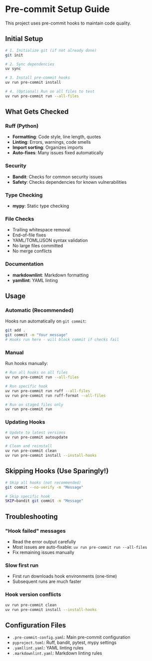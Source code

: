 # Pre-commit Setup Guide

This project uses pre-commit hooks to maintain code quality.

## Initial Setup

```bash
# 1. Initialize git (if not already done)
git init

# 2. Sync dependencies
uv sync

# 3. Install pre-commit hooks
uv run pre-commit install

# 4. (Optional) Run on all files to test
uv run pre-commit run --all-files
```

## What Gets Checked

### Ruff (Python)

- **Formatting**: Code style, line length, quotes
- **Linting**: Errors, warnings, code smells
- **Import sorting**: Organizes imports
- **Auto-fixes**: Many issues fixed automatically

### Security

- **Bandit**: Checks for common security issues
- **Safety**: Checks dependencies for known vulnerabilities

### Type Checking

- **mypy**: Static type checking

### File Checks

- Trailing whitespace removal
- End-of-file fixes
- YAML/TOML/JSON syntax validation
- No large files committed
- No merge conflicts

### Documentation

- **markdownlint**: Markdown formatting
- **yamllint**: YAML linting

## Usage

### Automatic (Recommended)

Hooks run automatically on `git commit`:

```bash
git add .
git commit -m "Your message"
# Hooks run here - will block commit if checks fail
```

### Manual

Run hooks manually:

```bash
# Run all hooks on all files
uv run pre-commit run --all-files

# Run specific hook
uv run pre-commit run ruff --all-files
uv run pre-commit run ruff-format --all-files

# Run on staged files only
uv run pre-commit run
```

### Updating Hooks

```bash
# Update to latest versions
uv run pre-commit autoupdate

# Clean and reinstall
uv run pre-commit clean
uv run pre-commit install --install-hooks
```

## Skipping Hooks (Use Sparingly!)

```bash
# Skip all hooks (not recommended)
git commit --no-verify -m "Message"

# Skip specific hook
SKIP=bandit git commit -m "Message"
```

## Troubleshooting

### "Hook failed" messages

- Read the error output carefully
- Most issues are auto-fixable: `uv run pre-commit run --all-files`
- Fix remaining issues manually

### Slow first run

- First run downloads hook environments (one-time)
- Subsequent runs are much faster

### Hook version conflicts

```bash
uv run pre-commit clean
uv run pre-commit install --install-hooks
```

## Configuration Files

- `.pre-commit-config.yaml`: Main pre-commit configuration
- `pyproject.toml`: Ruff, bandit, pytest, mypy settings
- `.yamllint.yaml`: YAML linting rules
- `.markdownlint.yaml`: Markdown linting rules
